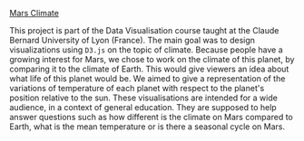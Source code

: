 [Mars Climate](https://marsclimate.github.io/Projet/)

This project is part of the Data Visualisation course taught at the Claude Bernard University of Lyon (France). The main goal was to design visualizations using `D3.js` on the topic of climate. Because people have a growing interest for Mars, we chose to work on the climate of this planet, by comparing it to the climate of Earth. This would give viewers an idea about what life of this planet would be. We aimed to give a representation of the variations of temperature of each planet with respect to the planet's position relative to the sun. These visualisations are intended for a wide audience, in a context of general education. They are supposed to help answer questions such as how different is the climate on Mars compared to Earth, what is the mean temperature or is there a seasonal cycle on Mars.
